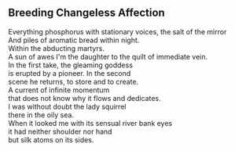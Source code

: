 Breeding Changeless Affection
-----------------------------
Everything phosphorus with stationary voices, the salt of the mirror  
And piles of aromatic bread within night.  
Within the abducting martyrs.  
A sun of awes I'm the daughter to the quilt of immediate vein.  
In the first take, the gleaming goddess  
is erupted by a pioneer. In the second  
scene he returns, to store and to create.  
A current of infinite momentum  
that does not know why it flows and dedicates.  
I was without doubt the lady squirrel  
there in the oily sea.  
When it looked me with its sensual river bank eyes  
it had neither shoulder nor hand  
but silk atoms on its sides.  
